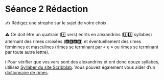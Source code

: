 # Séance 2 Rédaction 

✍️ Rédigez une strophe sur le sujet de votre choix.

⚠️ Ce doit être un quatrain (4️⃣ vers) écrits en alexandrins (1️⃣2️⃣ syllabes) alternant des rimes croisées (🅰🅱🅰🅱) et éventuellement des rimes féminines et masculines (rimes se terminant par « e » ou rimes se terminant par toute autre lettre).

ℹ️ Pour vérifier que vos vers sont des alexandrins et ont donc douze syllabes, utilisez [Syllaber du site Scribblab](https://www.scribblab.com/outils/syllaber). Vous pouvez également vous aider d’un [dictionnaire de rimes](https://www.dicodesrimes.com/).